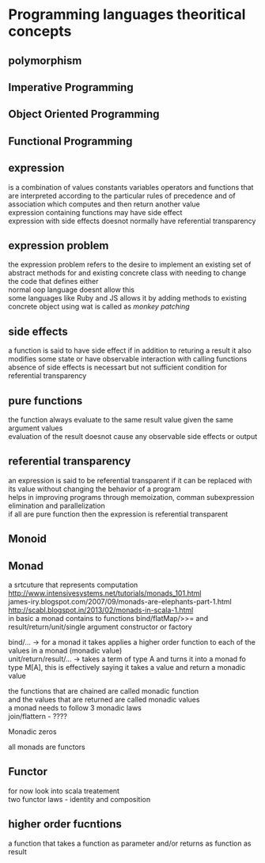 Programming languages theoritical concepts
==========================================

polymorphism
------------

Imperative Programming
----------------------

Object Oriented Programming
---------------------------

Functional Programming
----------------------

expression
----------
is a combination of values constants variables
operators and functions that are interpreted according
to the particular rules of precedence and of association which computes
and then return another value  
expression containing functions may have side effect  
expression with side effects doesnot normally have referential transparency  

expression problem
------------------
the expression problem refers to the desire to implement an existing set of abstract
methods for and existing concrete class with needing to change the code that defines either  
normal oop language doesnt allow this  
some languages like Ruby and JS allows it by adding methods to existing concrete object
using wat is called as _monkey patching_  

side effects
------------
a function is said to have side effect if in addition to returing a result it
also modifies some state or have observable interaction with calling functions  
absence of side effects is necessart but not sufficient condition for referential transparency  

pure functions
--------------
the function always evaluate to the same result value given the same argument values  
evaluation of the result doesnot cause any observable side effects or output  

referential transparency
------------------------
an expression is said to be referential transparent if it can be replaced with its value
without changing the behavior of a program  
helps in improving programs through memoization, comman subexpression elimination and parallelization  
if all are pure function then the expression is referential transparent  


Monoid
------

Monad
-----
a srtcuture that represents computation  
http://www.intensivesystems.net/tutorials/monads_101.html  
james-iry.blogspot.com/2007/09/monads-are-elephants-part-1.html  
http://scabl.blogspot.in/2013/02/monads-in-scala-1.html  
in basic a monad contains to functions bind/flatMap/>>= and result/return/unit/single argument constructor or factory  

bind/... -> for a monad it takes applies a higher order function to each of the values in a monad (monadic value)  
unit/return/result/... -> takes a term of type A and turns it into a monad fo type M[A], this is
effectively saying it takes a value and return a monadic value  


the functions that are chained are called monadic function  
and the values that are returned are called monadic values  
a monad needs to follow 3 monadic laws  
join/flattern - ????  

Monadic zeros  

all monads are functors  

Functor
-------
for now look into scala treatement  
two functor laws - identity and composition  

higher order fucntions
----------------------
a function that takes a function as parameter and/or returns as function as result  
